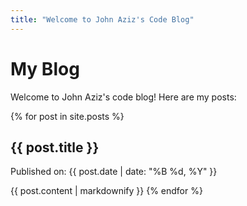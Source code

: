 ```yaml
---
title: "Welcome to John Aziz's Code Blog"
---
```


# My Blog

Welcome to John Aziz's code blog! Here are my posts:


{% for post in site.posts %}
## {{ post.title }}
Published on: {{ post.date | date: "%B %d, %Y" }}

  {{ post.content | markdownify }}  <!-- This line will render the full post content -->
{% endfor %}

